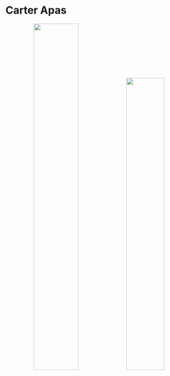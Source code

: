 # Carter Apas
<p align="center">
  <img width="49%" src="https://github-readme-stats.vercel.app/api?username=Carter-Apas&show_icons=true&count_private=true&hide_title=true&hide_border=true&theme=buefy" />
  <img width="45%" src="https://github-readme-streak-stats.herokuapp.com?user=Carter-Apas&hide_border=true&theme=buefy" />
</p>
